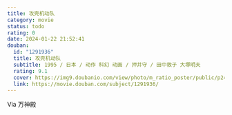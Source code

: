 ```yaml
---
title: 攻壳机动队
category: movie
status: todo
rating: 0
date: 2024-01-22 21:52:41
douban:
  id: "1291936"
  title: 攻壳机动队
  subtitle: 1995 / 日本 / 动作 科幻 动画 / 押井守 / 田中敦子 大塚明夫
  rating: 9.1
  cover: https://img9.doubanio.com/view/photo/m_ratio_poster/public/p2446408045.jpg
  link: https://movie.douban.com/subject/1291936/
---
```


Via 万神殿